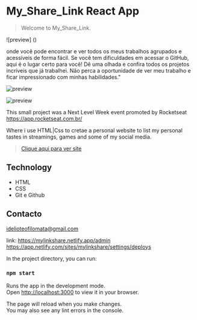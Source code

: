 # My_Share_Link React App
> Welcome to My_Share_Link.


![preview] ()



onde você pode encontrar e ver todos os meus trabalhos agrupados e acessíveis de forma fácil. Se você tem dificuldades em acessar o GitHub, aqui é o lugar certo para você! Dê uma olhada e confira todos os projetos incríveis que já trabalhei. Não perca a oportunidade de ver meu trabalho e ficar impressionado com minhas habilidades."


![preview](./public/.git)


![preview](./.github/Preview.png)

This small project was a Next Level Week event promoted by Rocketseat <https://app.rocketseat.com.br/> 

Where i use HTML|Css to cretae a personal website to list my personal tastes in streamings, games and some of my social media.


>[Clique aqui para ver site](https://idelio-mata.github.io/NLW-Sports/)


##  Technology
 - HTML
 - CSS
 - Git e Github

## Contacto
<idelioteofilomata@gmail.com>











link: https://mylinkshare.netlify.app/admin
https://app.netlify.com/sites/mylinkshare/settings/deploys





In the project directory, you can run:

### `npm start`

Runs the app in the development mode.\
Open [http://localhost:3000](http://localhost:3000) to view it in your browser.

The page will reload when you make changes.\
You may also see any lint errors in the console.
